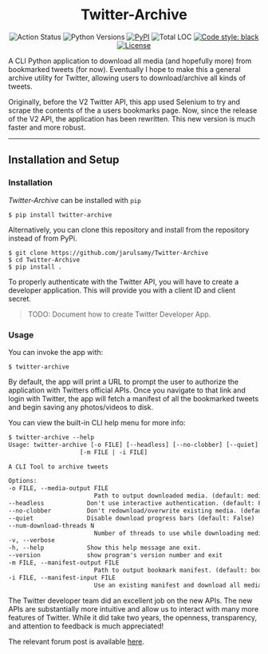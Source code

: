 <h1 align="center">Twitter-Archive</h1>
<p align="center"
<a href="https://github.com/jarulsamy/Twitter-Archive/actions"><img alt="Action Status" src="https://github.com/jarulsamy/Twitter-Archive/actions/workflows/python-version-test.yml/badge.svg"></a>
<img alt="Python Versions" src="https://img.shields.io/pypi/pyversions/Twitter-Archive">
<a href="https://pypi.org/project/Twitter-Archive/"><img alt="PyPI" src="https://img.shields.io/pypi/v/Twitter-Archive"></a>
<img alt="Total LOC" src="https://img.shields.io/tokei/lines/github/jarulsamy/Twitter-Archive">
<a href="https://github.com/psf/black"><img alt="Code style: black" src="https://img.shields.io/badge/code%20style-black-000000.svg"></a>
<a href="https://github.com/jarulsamy/Twitter-Archive/blob/master/LICENSE"><img alt="License" src="https://img.shields.io/github/license/jarulsamy/Twitter-Archive"></a>
</p>

A CLI Python application to download all media (and hopefully more) from
bookmarked tweets (for now). Eventually I hope to make this a general archive
utility for Twitter, allowing users to download/archive all kinds of tweets.

Originally, before the V2 Twitter API, this app used Selenium to try and scrape
the contents of the a users bookmarks page. Now, since the release of the V2
API, the application has been rewritten. This new version is much faster and
more robust.

---

## Installation and Setup

### Installation

_Twitter-Archive_ can be installed with `pip`

    $ pip install twitter-archive

Alternatively, you can clone this repository and install from the repository
instead of from PyPi.

    $ git clone https://github.com/jarulsamy/Twitter-Archive
    $ cd Twitter-Archive
    $ pip install .

To properly authenticate with the Twitter API, you will have to create a
developer application. This will provide you with a client ID and client secret.

> TODO: Document how to create Twitter Developer App.

### Usage

You can invoke the app with:

    $ twitter-archive

By default, the app will print a URL to prompt the user to authorize the
application with Twitters official APIs. Once you navigate to that link and
login with Twitter, the app will fetch a manifest of all the bookmarked tweets
and begin saving any photos/videos to disk.

You can view the built-in CLI help menu for more info:

```txt
$ twitter-archive --help
Usage: twitter-archive [-o FILE] [--headless] [--no-clobber] [--quiet] [--num-download-threads N] [-v] [-h] [--version]
                    [-m FILE | -i FILE]

A CLI Tool to archive tweets

Options:
-o FILE, --media-output FILE
                        Path to output downloaded media. (default: media)
--headless            Don't use interactive authentication. (default: False)
--no-clobber          Don't redownload/overwrite existing media. (default: False)
--quiet               Disable download progress bars (default: False)
--num-download-threads N
                        Number of threads to use while downloading media. (default: 8)
-v, --verbose
-h, --help            Show this help message ane exit.
--version             show program's version number and exit
-m FILE, --manifest-output FILE
                        Path to output bookmark manifest. (default: bookmark-manifest.json)
-i FILE, --manifest-input FILE
                        Use an existing manifest and download all media. (default: None)## Acknowledgements
```

The Twitter developer team did an excellent job on the new APIs. The new APIs
are substantially more intuitive and allow us to interact with many more
features of Twitter. While it did take two years, the openness, transparency,
and attention to feedback is much appreciated!

The relevant forum post is available [here](https://twittercommunity.com/t/build-with-bookmarks-on-the-twitter-api-v2/168804).
